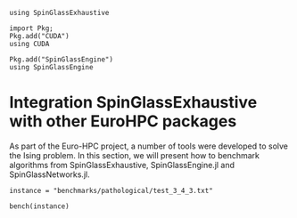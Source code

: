 ```@setup SpinGlassExhaustive
using SpinGlassExhaustive

import Pkg;
Pkg.add("CUDA")
using CUDA

Pkg.add("SpinGlassEngine")
using SpinGlassEngine
```
# Integration SpinGlassExhaustive with other EuroHPC packages 
As part of the Euro-HPC project, a number of tools were developed to solve the Ising problem. In this section, we will present how to benchmark algorithms from SpinGlassExhaustive, SpinGlassEngine.jl and SpinGlassNetworks.jl.


```@repl SpinGlassExhaustive
instance = "benchmarks/pathological/test_3_4_3.txt"

bench(instance)
```